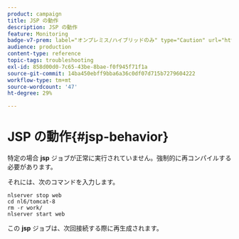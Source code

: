 ```yaml
---
product: campaign
title: JSP の動作
description: JSP の動作
feature: Monitoring
badge-v7-prem: label="オンプレミス/ハイブリッドのみ" type="Caution" url="https://experienceleague.adobe.com/docs/campaign-classic/using/installing-campaign-classic/architecture-and-hosting-models/hosting-models-lp/hosting-models.html?lang=ja" tooltip="オンプレミスデプロイメントとハイブリッドデプロイメントにのみ適用されます"
audience: production
content-type: reference
topic-tags: troubleshooting
exl-id: 858d00d0-7c65-43be-8bae-f0f945f71f1a
source-git-commit: 14ba450ebff9bba6a36c0df07d715b7279604222
workflow-type: tm+mt
source-wordcount: '47'
ht-degree: 29%

---
```


# JSP の動作{#jsp-behavior}



特定の場合 **jsp** ジョブが正常に実行されていません。強制的に再コンパイルする必要があります。

それには、次のコマンドを入力します。

```
nlserver stop web
cd nl6/tomcat-8
rm -r work/
nlserver start web
```

この **jsp** ジョブは、次回接続する際に再生成されます。
